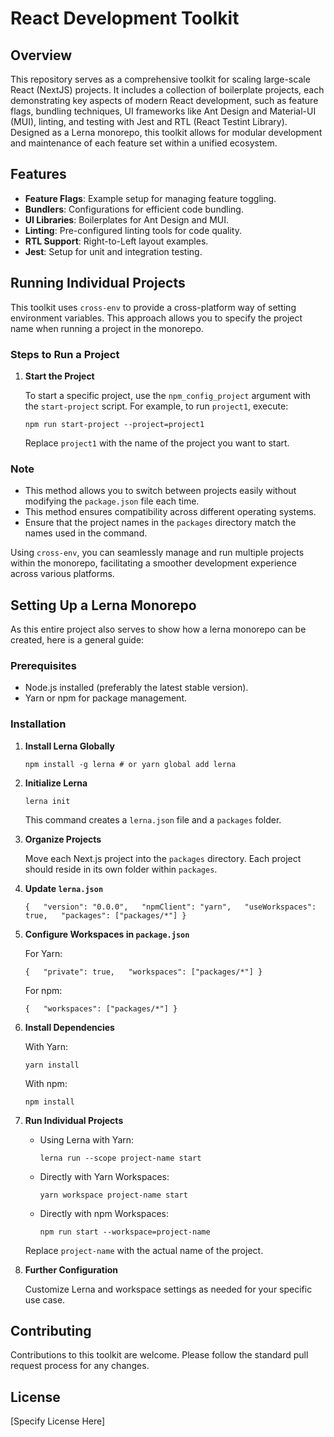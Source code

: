 React Development Toolkit
=========================

Overview
--------

This repository serves as a comprehensive toolkit for scaling large-scale React (NextJS) projects. It includes a collection of boilerplate projects, each demonstrating key aspects of modern React development, such as feature flags, bundling techniques, UI frameworks like Ant Design and Material-UI (MUI), linting, and testing with Jest and RTL (React Testint Library). Designed as a Lerna monorepo, this toolkit allows for modular development and maintenance of each feature set within a unified ecosystem.

Features
--------

*   **Feature Flags**: Example setup for managing feature toggling.
*   **Bundlers**: Configurations for efficient code bundling.
*   **UI Libraries**: Boilerplates for Ant Design and MUI.
*   **Linting**: Pre-configured linting tools for code quality.
*   **RTL Support**: Right-to-Left layout examples.
*   **Jest**: Setup for unit and integration testing.


Running Individual Projects
-----------------

This toolkit uses `cross-env` to provide a cross-platform way of setting environment variables. This approach allows you to specify the project name when running a project in the monorepo.

### Steps to Run a Project

1.  **Start the Project**
    
    To start a specific project, use the `npm_config_project` argument with the `start-project` script. For example, to run `project1`, execute:
    
    
    `npm run start-project --project=project1`
    
    Replace `project1` with the name of the project you want to start.
    

### Note

*   This method allows you to switch between projects easily without modifying the `package.json` file each time.
*   This method ensures compatibility across different operating systems.
*   Ensure that the project names in the `packages` directory match the names used in the command.

Using `cross-env`, you can seamlessly manage and run multiple projects within the monorepo, facilitating a smoother development experience across various platforms.


Setting Up a Lerna Monorepo
-----------------------

As this entire project also serves to show how a lerna monorepo can be created, here is a general guide:

### Prerequisites

*   Node.js installed (preferably the latest stable version).
*   Yarn or npm for package management.

### Installation

1. **Install Lerna Globally**
    
    `npm install -g lerna # or yarn global add lerna`
    
2.  **Initialize Lerna**
    
    `lerna init`
    
    This command creates a `lerna.json` file and a `packages` folder.
    
3.  **Organize Projects**
    
    Move each Next.js project into the `packages` directory. Each project should reside in its own folder within `packages`.
    
4.  **Update `lerna.json`**
    
    `{   "version": "0.0.0",   "npmClient": "yarn",   "useWorkspaces": true,   "packages": ["packages/*"] }`
    
5.  **Configure Workspaces in `package.json`**
    
    For Yarn:
    
    `{   "private": true,   "workspaces": ["packages/*"] }`
    
    For npm:
    
    `{   "workspaces": ["packages/*"] }`
    
6.  **Install Dependencies**
    
    With Yarn:
    
    `yarn install`
    
    With npm:
    
    `npm install`
    
7.  **Run Individual Projects**
    
    *   Using Lerna with Yarn:
        
        `lerna run --scope project-name start`
        
    *   Directly with Yarn Workspaces:
        
        `yarn workspace project-name start`
        
    *   Directly with npm Workspaces:
        
        `npm run start --workspace=project-name`
        
    
    Replace `project-name` with the actual name of the project.
    
8.  **Further Configuration**
    
    Customize Lerna and workspace settings as needed for your specific use case.
    

Contributing
------------

Contributions to this toolkit are welcome. Please follow the standard pull request process for any changes.

License
-------

\[Specify License Here\]
